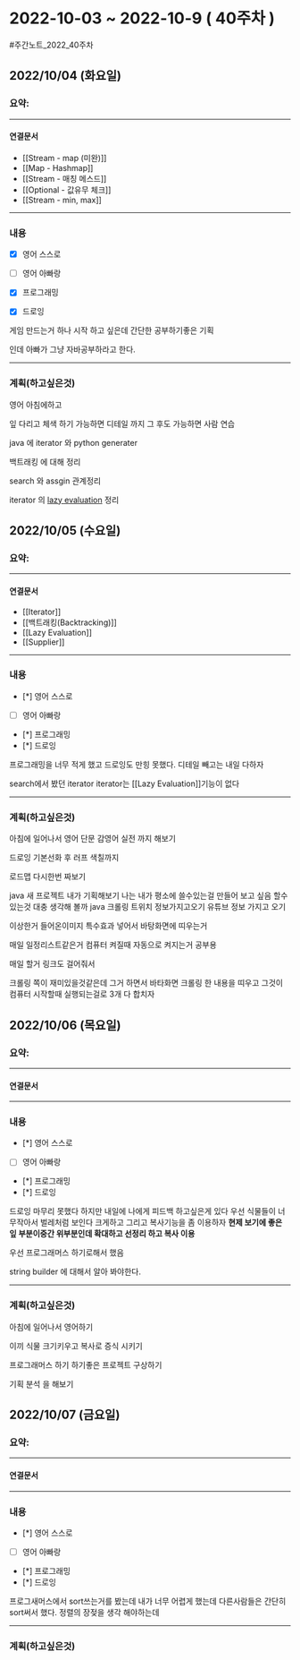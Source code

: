 # 2022-10-03 ~ 2022-10-9 ( 40주차 )
#주간노트_2022_40주차

## 2022/10/04 (화요일)
### 요약:

----
#### 연결문서

- [[Stream - map (미완)]]
- [[Map - Hashmap]]
- [[Stream - 매칭 메스드]]
- [[Optional - 값유무 체크]]
- [[Stream - min, max]]

----
### 내용
- [x] 영어 스스로
- [ ] 영어 아빠랑
- [x] 프로그래밍 
- [x] 드로잉  


게임 만드는거 하나 시작 하고 싶은데
간단한 공부하기좋은 기획

인데 아빠가 그냥 자바공부하라고 한다.

----
### 계획(하고싶은것)

영어 아침에하고

잎 다리고 체색 하기 가능하면 디테일 까지 그 후도 가능하면 사람 연습

java 에  iterator  와 python generater

백트래킹 에 대해 정리

search 와 assgin  관계정리

iterator 의 [lazy evaluation](https://minjoos.tistory.com/3) 정리


## 2022/10/05 (수요일)
### 요약:

----
#### 연결문서
- [[Iterator]]
- [[백트래킹(Backtracking)]]
- [[Lazy Evaluation]]
- [[Supplier]]
----
### 내용
- [*] 영어 스스로
- [ ] 영어 아빠랑
- [*] 프로그래밍 
- [*] 드로잉  

프로그래밍을 너무 적게 했고
드로잉도 만힝 못했다.
디테일 빼고는 내일 다하자

search에서 봤던 iterator
iterator는 [[Lazy Evaluation]]기능이 없다




----
### 계획(하고싶은것)

아침에 일어나서 영어 단문 감영어 실전 까지 해보기

드로잉 기본선화 후 러프 색칠까지

로드맵 다시한번 짜보기

java 새 프로젝트 내가 기획해보기 나는 내가 평소에 쓸수있는걸 만들어 보고 싶음
할수있는것 대충 생각해 볼까
java 크롤링
	트위치 정보가지고오기
	유튜브 정보 가지고 오기

이상한거
	들어온이미지 특수효과 넣어서 바탕화면에 띠우는거

매일 일정리스트같은거
컴퓨터 켜질때 자동으로 켜지는거 공부용

매일 할거 링크도 걸어줘서

크롤링 쪽이 재미있을것같은데 그거 하면서 바타화면 크롤링 한 내용을 띠우고 그것이
컴퓨터 시작할때 실행되는걸로 3개 다 합치자


## 2022/10/06 (목요일)
### 요약:

----
#### 연결문서

----
### 내용
- [*] 영어 스스로
- [ ] 영어 아빠랑
- [*] 프로그래밍 
- [*] 드로잉  


드로잉 마무리 못했다
하지만 내일에 나에게 피드백 하고싶은게 있다
우선 식물들이 너무작아서 벌레처럼 보인다 크게하고
그리고 복사기능을 좀 이용하자
**현제 보기에 좋은 잎 부분이중간 위부분인데 확대하고 선정리 하고 복사 이용**


우선 프로그래머스 하기로해서 했음

string builder 에 대해서 알아 봐야한다.


----
### 계획(하고싶은것)

아침에 일어나서 영어하기

이끼 식물 크기키우고 복사로 증식 시키기

프로그래머스 하기 
하기좋은 프로젝트 구상하기

기획 분석 을 해보기




## 2022/10/07 (금요일)
### 요약:

----
#### 연결문서

----
### 내용
- [*] 영어 스스로
- [ ] 영어 아빠랑
- [*] 프로그래밍 
- [*] 드로잉  

프로그새머스에서 sort쓰는거를 봤는데 내가 너무 어렵게 했는데 
다른사람들은 간단히 sort써서 했다.
정렬의 장젖을 생각 해야하는데



----
### 계획(하고싶은것)